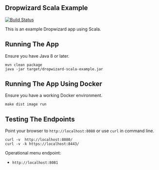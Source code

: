 ## Dropwizard Scala Example

[![Build Status](https://travis-ci.org/jecklgamis/dropwizard-scala-example.svg?branch=master)](https://travis-ci.org/jecklgamis/dropwizard-scala-example)

This is an example Dropwizard app using Scala. 

## Running The App 
Ensure you have Java 8 or later.
```
mvn clean package
java -jar target/dropwizard-scala-example.jar
```

## Running The App Using Docker
Ensure you have a working Docker environment.
```
make dist image run
```

## Testing The Endpoints
Point your browser to `http://localhost:8080` or use `curl` in command line.

```
curl -v  http://localhost:8080/
curl -v -k https://localhost:8443/
```
Operational menu endpoint:
* `http://localhost:8081`


